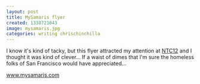 ```yaml
---
layout: post
title: MySamaris flyer
created: 1338721043
image: mysamaris.jpg
categories: writing chrischinchilla
---
```


I know it's kind of tacky, but this flyer attracted my attention at <a href="https://www.ntenonline.org/eweb/DynamicPage.aspx?webcode=NTCSessionsCurrent" target="_blank">NTC12</a> and I thought it was kind of clever… If a waist of dimes that I'm sure the homeless folks of San Francisco would have appreciated…

<a href="http://www.mysamaris.com/" target="_blank">www.mysamaris.com</a>
